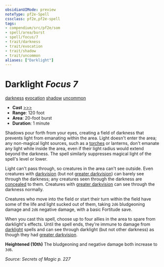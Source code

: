 ```yaml
---
obsidianUIMode: preview
noteType: pf2e-Spell
cssclass: pf2e,pf2e-spell
tags:
- compendium/src/pf2e/som
- spell/area/burst
- spell/focus/7
- trait/darkness
- trait/evocation
- trait/shadow
- trait/uncommon
aliases: ["Darklight"]
---
```

# Darklight *Focus 7*   
[darkness](rules/traits/darkness.md "Darkness Effect Trait")  [evocation](rules/traits/evocation.md "Evocation School Trait")  [shadow](rules/traits/shadow.md "Shadow General Trait")  [uncommon](rules/traits/uncommon.md "Uncommon Rarity Trait")  

- **Cast** [>>>](rules/core-rulebook/chapter-9-playing-the-game.md#Actions "Three-Action") 
- **Range**: 120 foot
- **Area**: 20-foot burst
- **Duration**: 1 minute

Shadows pour forth from your eyes, creating a field of darkness that prevents light from emanating within the area. Light doesn't enter the area; any non-magical light sources, such as a [torches](compendium/equipment/items/torch.md) or lanterns, don't emanate any light while inside the area, even if their light radius would extend beyond the darkness. The spell similarly suppresses magical light of the spell's level or lower.

Light can't pass through, so creatures in the area can't see outside. Even creatures with [darkvision](rules/abilities/darkvision.md) (but not [greater darkvision](rules/abilities/darkvision.md)) can barely see through the darkness; any creatures seen through the darkness are [concealed](rules/conditions.md#Concealed) to them. Creatures with [greater darkvision](rules/abilities/darkvision.md) can see through the darkness normally.

Creatures who move into the field or start their turn within the field have some of the life and light sucked out of them, taking `2d6` bludgeoning damage and `2d6` negative damage, with a basic Fortitude save.

When you cast this spell, choose up to four allies in the area to spare from darklight's effects. Until the spell ends, they're immune to damage from [darklight](compendium/spells/darklight-som.md) spells and can see through darklight (but not other darkness) as though they had [greater darkvision](rules/abilities/darkvision.md).

**Heightened (10th)** The bludgeoning and negative damage both increase to `3d6`.

*Source: Secrets of Magic p. 227*